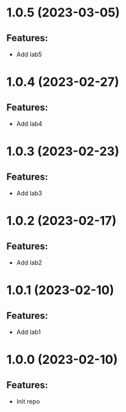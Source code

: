 # 1.0.5 (2023-03-05)
## Features: 
* Add lab5

# 1.0.4 (2023-02-27)
## Features: 
* Add lab4

# 1.0.3 (2023-02-23)
## Features: 
* Add lab3

# 1.0.2 (2023-02-17)
## Features: 
* Add lab2

# 1.0.1 (2023-02-10)
## Features: 
* Add lab1

# 1.0.0 (2023-02-10)
## Features: 
* Init repo
